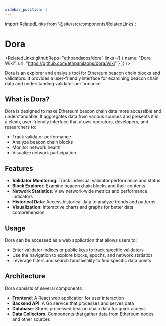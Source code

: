 ```yaml
---
sidebar_position: 3
---
```



import RelatedLinks from '@site/src/components/RelatedLinks';

# Dora

<RelatedLinks 
  githubRepo="ethpandaops/dora"
    links={[
    {
      name: "Dora Wiki",
      url: "https://github.com/ethpandaops/dora/wiki"
    }
  ]}
/>


Dora is an explorer and analysis tool for Ethereum beacon chain blocks and validators. It provides a user-friendly interface for examining beacon chain data and understanding validator performance.

## What is Dora?

Dora is designed to make Ethereum beacon chain data more accessible and understandable. It aggregates data from various sources and presents it in a clean, user-friendly interface that allows operators, developers, and researchers to:

- Track validator performance
- Analyze beacon chain blocks
- Monitor network health
- Visualize network participation

## Features

- **Validator Monitoring**: Track individual validator performance and status
- **Block Explorer**: Examine beacon chain blocks and their contents
- **Network Statistics**: View network-wide metrics and performance indicators
- **Historical Data**: Access historical data to analyze trends and patterns
- **Visualization**: Interactive charts and graphs for better data comprehension

## Usage

Dora can be accessed as a web application that allows users to:

- Enter validator indices or public keys to track specific validators
- Use the navigation to explore blocks, epochs, and network statistics
- Leverage filters and search functionality to find specific data points

## Architecture

Dora consists of several components:

- **Frontend**: A React web application for user interaction
- **Backend API**: A Go service that processes and serves data
- **Database**: Stores processed beacon chain data for quick access
- **Data Collectors**: Components that gather data from Ethereum nodes and other sources
